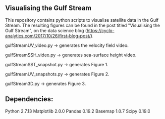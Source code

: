 ## Visualising the Gulf Stream

This repository contains python scripts to visualise satellite data in the Gulf Stream. The resulting figures can be found in the post titled "Visualising the Gulf Stream", on the data science blog (https://cyclo-analytics.com/2017/10/26/first-blog-post/).


gulfStreamUV_video.py -> generates the velocity field video.

gulfStreamSSH_video.py -> generates sea-surface height video.

gulfStreamSST_snapshot.py -> generates Figure 1.

gulfStreamUV_snapshots.py -> generates Figure 2.

gulfStream3D.py -> generates Figure 3.


## Dependencies:

Python 2.7.13
Matplotlib 2.0.0
Pandas 0.19.2
Basemap 1.0.7
Scipy 0.19.0
